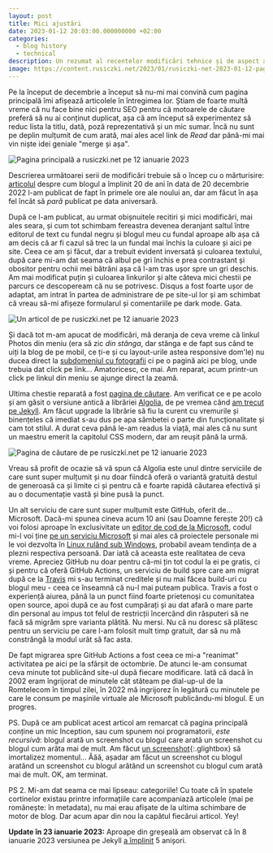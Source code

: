 ```yaml
---
layout: post
title: Mici ajustări
date: 2023-01-12 20:03:00.000000000 +02:00
categories:
  - blog history
  - technical
description: Un rezumat al recentelor modificări tehnice și de aspect ale blogului.
image: https://content.rusiczki.net/2023/01/rusiczki-net-2023-01-12-pagina-principala.png
---
```

Pe la început de decembrie a început să nu-mi mai convină cum pagina principală îmi afișează articolele în întregimea lor. Știam de foarte multă vreme că nu face bine nici pentru SEO pentru că motoarele de căutare preferă să nu ai conținut duplicat, așa că am început să experimentez să reduc lista la titlu, dată, poză reprezentativă și un mic sumar. Încă nu sunt pe deplin mulțumit  de cum arată, mai ales acel link de *Read* dar până-mi mai vin niște idei geniale "merge și așa".

![Pagina principală a rusiczki.net pe 12 ianuarie 2023](https://content.rusiczki.net/2023/01/rusiczki-net-2023-01-12-pagina-principala.png)

Descrierea următoarei serii de modificări trebuie să o încep cu o mărturisire: [articolul](https://www.rusiczki.net/2022/12/20/20-in-20/) despre cum blogul a împlinit 20 de ani în data de 20 decembrie 2022 l-am publicat de fapt în primele ore ale noului an, dar am făcut în așa fel încât să *pară* publicat pe data aniversară.

După ce l-am publicat, au urmat obișnuitele recitiri și mici modificări, mai ales seara, și cum tot schimbam fereastra devenea deranjant saltul între editorul de text cu fundal negru și blogul meu cu fundal aproape alb așa că am decis că ar fi cazul să trec la un fundal mai închis la culoare și aici pe site. Ceea ce am și făcut, dar a trebuit evident inversată și culoarea textului, după care mi-am dat seama că albul pe gri închis e prea contrastant și obositor pentru ochii mei bătrâni așa că l-am tras ușor spre un gri deschis. Am mai modificat puțin și culoarea linkurilor și alte câteva mici chestii pe parcurs ce descopeream că nu se potrivesc. Disqus a fost foarte ușor de adaptat, am intrat în partea de administrare de pe site-ul lor și am schimbat că vreau să-mi afișeze formularul și comentariile pe dark mode. Gata.

![Un articol de pe rusiczki.net pe 12 ianuarie 2023](https://content.rusiczki.net/2023/01/rusiczki-net-2023-01-12-articol.png)

Și dacă tot m-am apucat de modificări, mă deranja de ceva vreme că linkul Photos din meniu (era să zic *din stânga*, dar stânga e de fapt sus când te uiți la blog de pe mobil, ce ți-e și cu layout-urile astea responsive dom'le) nu ducea direct la [subdomeniul cu fotografii](https://photos.rusiczki.net/) ci pe o pagină aici pe blog, unde trebuia dat click pe link... Amatoricesc, ce mai. Am reparat, acum printr-un click pe linkul din meniu se ajunge direct la zeamă.

Ultima chestie reparată a fost [pagina de căutare](https://www.rusiczki.net/search/). Am verificat ce e pe acolo și am găsit o versiune antică a librăriei [Algolia](https://www.algolia.com/), de pe vremea când [am trecut pe Jekyll](https://www.rusiczki.net/2018/01/08/a-new-blogging-engine/). Am făcut upgrade la librărie să fiu la curent cu vremurile și binențeles că imediat s-au dus pe apa sâmbetei o parte din funcționalitate și cam tot stilul. A durat ceva până le-am readus la viață, mai ales că nu sunt un maestru emerit la capitolul CSS modern, dar am reușit până la urmă.

![Pagina de căutare de pe rusiczki.net pe 12 ianuarie 2023](https://content.rusiczki.net/2023/01/rusiczki-net-2023-01-12-cautare.png)

Vreau să profit de ocazie să vă spun că Algolia este unul dintre serviciile de care sunt super mulțumit și nu doar fiindcă oferă o variantă gratuită destul de generoasă ca și limite ci și pentru că e foarte rapidă căutarea efectivă și au o documentație vastă și bine pusă la punct.

Un alt serviciu de care sunt super mulțumit este GitHub, oferit de... Microsoft. Dacă-mi spunea cineva acum 10 ani (sau Doamne ferește 20!) că voi folosi aproape în exclusivitate un [editor de cod de la Microsoft](https://code.visualstudio.com/), codul mi-l voi ține [pe un serviciu Microsoft](https://github.com/) și mai ales că proiectele personale mi le voi dezvolta în [Linux rulând sub Windows](https://learn.microsoft.com/en-us/windows/wsl/about), probabil aveam tendința de a plezni respectiva persoană. Dar iată că aceasta este realitatea de ceva vreme. Apreciez GitHub nu doar pentru că-mi țin tot codul la ei pe gratis, ci și pentru că oferă GitHub Actions, un serviciu de build spre care am migrat după ce la [Travis](https://www.rusiczki.net/2018/01/25/use-travis-to-build-and-deploy-your-jekyll-site-through-ssh/) mi s-au terminat creditele și nu mai făcea build-uri cu blogul meu - ceea ce înseamnă că nu-l mai puteam publica. Travis a fost o experiență aiurea, până la un punct fiind foarte prietenoși cu comunitatea open source, apoi după ce au fost cumpărați și au dat afară o mare parte din personal au impus tot felul de restricții încercând din răsputeri să ne facă să migrăm spre varianta plătită. Nu mersi. Nu că nu doresc să plătesc pentru un serviciu pe care l-am folosit mult timp gratuit, dar să nu mă constrângă la modul urât să fac asta.

De fapt migrarea spre GitHub Actions a fost ceea ce mi-a "reanimat" activitatea pe aici pe la sfârșit de octombrie. De atunci le-am consumat ceva minute tot publicând site-ul după fiecare modificare. Iată că dacă în 2002 eram îngrijorat de minutele cât stăteam pe dial-up-ul de la Romtelecom în timpul zilei, în 2022 mă ingrijorez în legătură cu minutele pe care le consum pe mașinile virtuale ale Microsoft publicându-mi blogul. E un progres.

PS. După ce am publicat acest articol am remarcat că pagina principală conține un mic Inception, sau cum spunem noi programatorii, _este recursivă_: blogul arată un screenshot cu blogul care arată un screenshot cu blogul cum arăta mai de mult. Am făcut [un screenshot](https://content.rusiczki.net/2023/01/rusiczki-net-2023-01-12-inception.png){:.glightbox} să imortalizez momentul... Ăăă, așadar am făcut un screenshot cu blogul aratând un screenshot cu blogul arătând un screenshot cu blogul cum arată mai de mult. OK, am terminat.

PS 2. Mi-am dat seama ce mai lipseau: categoriile! Cu toate că în spatele cortinelor existau printre informațiile care acompaniază articolele (mai pe românește: în metadata), nu mai erau afișate de la ultima schimbare de motor de blog. Dar acum apar din nou la capătul fiecărui articol. Yey!

**Update în 23 ianuarie 2023:** Aproape din greșeală am observat că în 8 ianuarie 2023 versiunea pe Jekyll [a împlinit](https://www.rusiczki.net/2018/01/08/a-new-blogging-engine/) 5 anișori.
